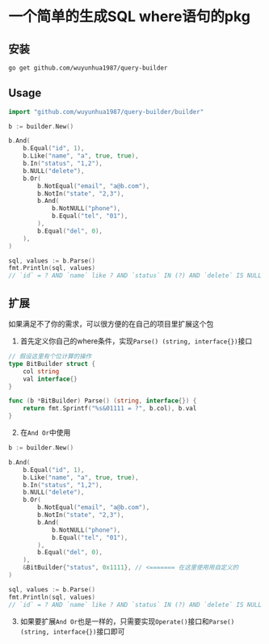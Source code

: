 # 一个简单的生成SQL where语句的pkg

## 安装

``` bash
go get github.com/wuyunhua1987/query-builder
```

## Usage

```go
import "github.com/wuyunhua1987/query-builder/builder"

b := builder.New()

b.And(
    b.Equal("id", 1),
    b.Like("name", "a", true, true),
    b.In("status", "1,2"),
    b.NULL("delete"),
    b.Or(
        b.NotEqual("email", "a@b.com"),
        b.NotIn("state", "2,3"),
        b.And(
            b.NotNULL("phone"),
            b.Equal("tel", "01"),
        ),
        b.Equal("del", 0),
    ),
)

sql, values := b.Parse()
fmt.Println(sql, values)
// `id` = ? AND `name` like ? AND `status` IN (?) AND `delete` IS NULL AND (`email` <> ? OR `state` <> ? OR (`phone` IS NOT NULL AND `tel` = ?) OR `del` = ?) [1 %a% 1,2 a@b.com 2,3 01 0]
```

## 扩展

如果满足不了你的需求，可以很方便的在自己的项目里扩展这个包

1. 首先定义你自己的where条件，实现`Parse() (string, interface{})`接口

```go
// 假设这里有个位计算的操作
type BitBuilder struct {
	col string
	val interface{}
}

func (b *BitBuilder) Parse() (string, interface{}) {
	return fmt.Sprintf("%s&01111 = ?", b.col), b.val
}
```

2. 在`And Or`中使用

```go
b := builder.New()

b.And(
    b.Equal("id", 1),
    b.Like("name", "a", true, true),
    b.In("status", "1,2"),
    b.NULL("delete"),
    b.Or(
        b.NotEqual("email", "a@b.com"),
        b.NotIn("state", "2,3"),
        b.And(
            b.NotNULL("phone"),
            b.Equal("tel", "01"),
        ),
        b.Equal("del", 0),
    ),
    &BitBuilder{"status", 0x1111}, // <======= 在这里使用用自定义的
)

sql, values := b.Parse()
fmt.Println(sql, values)
// `id` = ? AND `name` like ? AND `status` IN (?) AND `delete` IS NULL AND (`email` <> ? OR `state` <> ? OR (`phone` IS NOT NULL AND `tel` = ?) OR `del` = ?) AND status&01111 = ? [1 %a% 1,2 a@b.com 2,3 01 0 4369]
```

3. 如果要扩展`And Or`也是一样的，只需要实现`Operate()`接口和`Parse() (string, interface{})`接口即可